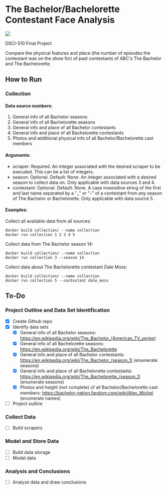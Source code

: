 # The Bachelor/Bachelorette Contestant Face Analysis

![](https://gph.is/2W1R2EC)

DSCI-510 Final Project

Compare the physical features and place (the number of episodes the contestant was on the show for) of past contestants of ABC's The Bachelor and The Bachelorette.

## How to Run

### Collection

#### Data source numbers:

1. General info of all Bachelor seasons
2. General info of all Bachelorette seasons
3. General info and place of all Bachelor contestants
4. General info and place of all Bachelorette contestants
5. Photos and additional physical info of all Bachelor/Bachelorette cast members

#### Arguments:

* scraper: Required. An integer associated with the desired scraper to be executed. This can be a list of integers.
* season: Optional. Default: None. An integer associated with a desired season to collect data on. Only applicable with data sources 3 and 4.
* contestant: Optional. Default: None. A case insensitive string of the first and last name separated by a "_" or "-" of a contestant from any season of The Bachelor or Bachelorette. Only applicable with data source 5.

#### Examples:

Collect all available data from all sources:
```
docker build collection/ --name collection
docker run collection 1 2 3 4 5
```

Collect data from The Bachelor season 14:
```
docker build collection/ --name collection
docker run collection 3 --season 14
```

Collect data about The Bachelorette contestant Dale Moss:
```
docker build collection/ --name collection
docker run collection 5 --contestant dale_moss
```

## To-Do

### Project Outline and Data Set Identification

- [x] Create Github repo
- [x] Identify data sets
  - [x] General info of all Bachelor seasons: https://en.wikipedia.org/wiki/The_Bachelor_(American_TV_series)
  - [x] General info of all Bachelorette seasons: https://en.wikipedia.org/wiki/The_Bachelorette
  - [x] General info and place of all Bachelor contestants: https://en.wikipedia.org/wiki/The_Bachelor_(season_1) (enumerate seasons)
  - [x] General info and place of all Bachelorette contestants: https://en.wikipedia.org/wiki/The_Bachelorette_(season_1) (enumerate seasons)
  - [x] Photos and height (not complete) of all Bachelor/Bachelorette cast members: https://bachelor-nation.fandom.com/wiki/Alex_Michel (enumerate names)
- [ ] Project outline

### Collect Data

- [ ] Build scrapers

### Model and Store Data

- [ ] Build data storage
- [ ] Model data

### Analysis and Conclusions

- [ ] Analyze data and draw conclusions
